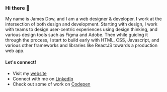 ### Hi there 👋
My name is James Dow, and I am a web designer & developer. I work at the intersection of both design and development. Starting with design, I work with teams to design user-centric experiences using design thinking, and various design tools such as Figma and Adobe. Then while guiding it through the process, I start to build early with HTML, CSS, Javascript, and various other frameworks and libraries like ReactJS towards a production web app.


#### Let's connect! 

 - Visit my [website](https://jamesdow.me)
 - Connect with me on [LinkedIn](https://linkedin.com/in/photodow)
 - Check out some of work on [Codepen](https://codepen.io/photodow)




<!--
**photodow/photodow** is a ✨ _special_ ✨ repository because its `README.md` (this file) appears on your GitHub profile.

Here are some ideas to get you started:

- 🔭 I’m currently working on ...
- 🌱 I’m currently learning ...
- 👯 I’m looking to collaborate on ...
- 🤔 I’m looking for help with ...
- 💬 Ask me about ...
- 📫 How to reach me: ...
- 😄 Pronouns: ...
- ⚡ Fun fact: ...
-->
